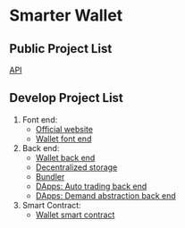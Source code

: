 # Smarter Wallet

## Public Project List

[API](https://github.com/smarterwallet/api)

## Develop Project List

1. Font end:
   - [Official website](https://github.com/smarterwallet/official-website)
   - [Wallet font end](https://github.com/smarterwallet/wallet-web)
2. Back end:
   - [Wallet back end](https://github.com/smarterwallet/wallet-serv)
   - [Decentralized storage](https://github.com/smarterwallet/storage-serv)
   - [Bundler](https://github.com/smarterwallet/stackup-bundler-go)
   - [DApps: Auto trading back end](https://github.com/smarterwallet/auto-trading-serv-py)
   - [DApps: Demand abstraction back end](https://github.com/smarterwallet/demand-abstraction-serv)
3. Smart Contract:
   - [Wallet smart contract](https://github.com/smarterwallet/wallet-sol)
